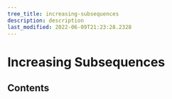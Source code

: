 ```yaml
---
tree_title: increasing-subsequences
description: description
last_modified: 2022-06-09T21:23:28.2328
---
```


# Increasing Subsequences

## Contents

